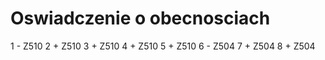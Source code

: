 # Oswiadczenie o obecnosciach

1   -  Z510
2   +  Z510
3   +  Z510
4   +  Z510
5   +  Z510
6   -  Z504
7   +  Z504
8   +  Z504
